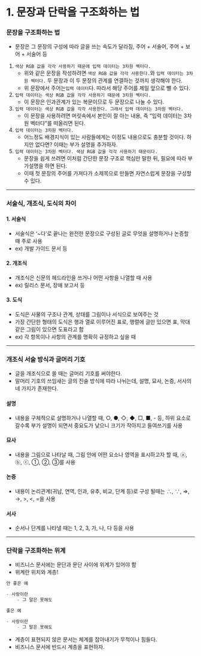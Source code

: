 # 1. 문장과 단락을 구조화하는 법

### 문장을 구조화하는 법

- 문장은 그 문장의 구성에 따라 글을 쓰는 속도가 달라짐, 주어 + 서술어, 주어 + 보어 + 서술어 등

1. `색상 RGB 값을 각각 사용하기 때문에 입력 데이터는 3차원 벡터다.`
   - 위와 같은 문장을 작성하려면 `색상 RGB 값을 각각 사용한다.`와 `입력 데이터는 3차원 벡터다.` 두 문장과 이 두 문장의 관계를 연결하는 것까지 생각해야 한다.
   - 위 문장에서 주어는`입력 데이터`다. 따라서 해당 주어를 제일 앞으로 뺄 수 있다.
2. `입력 데이터는 색상 RGB 값을 각각 사용하기 때문에 3차원 벡터다.`
   - 이 문장은 인과관계가 있는 복문이므로 두 문장으로 나눌 수 있다.
3. `입력 데이터는 색상 RGB 값을 각각 사용한다. 그래서 입력 데이터는 3차원 벡터다.`
   - 이 문장을 사용하려면 머릿속에서 본인이 잘 아는 내용, 즉 “입력 데이터는 3차원 벡터다”를 떠올리면 된다.
4. `입력 데이터는 3차원 벡터다.`
   - 어느정도 배경지식이 있는 사람들에게는 이정도 내용으로도 충분할 것이다. 하지만 없다면? 이때는 부가 설명을 추가하자.
5. `입력 데이터는 3차원 벡터다. 색상 RGB 값을 각각 사용하기 때문이다.`
   - 문장을 쉽게 쓰려면 이처럼 간단한 문장 구조로 핵심만 말한 뒤, 필요에 따라 부가설명을 하면 된다.
   - 이때 첫 문장의 주어를 가져다가 소제목으로 만들면 자연스럽게 문장을 구성할 수 있다.

---

### 서술식, 개조식, 도식의 차이

#### 1. 서술식
- 서술식은 ‘~다’로 끝나는 완전한 문장으로 구성된 글로 무엇을 설명하거나 논증할 때 주로 사용
- ex) 개발 가이드 문서 등

#### 2. 개조식
- 개조식은 신문의 헤드라인을 쓰거나 어떤 사항을 나열할 때 사용
- ex) 릴리스 문서, 장애 보고서 등

#### 3. 도식
- 도식은 사물의 구조나 관계, 상태를 그림이나 서식으로 보여주는 것
- 가장 간단한 형태의 도식은 행과 열로 이루어진 표로, 행렬에 글만 있으면 표, 막대같은 그림이 있으면 도표라고 함
- ex) 각 항목이나 사항의 관계를 명확히 규정하고 싶을 때

---

### 개조식 서술 방식과 글머리 기호
- 글을 개조식으로 쓸 때는 글머리 기호를 써야한다.
- 말머리 기호의 쓰임새는 글의 진술 방식에 따라 나뉘는데, 설명, 묘사, 논증, 서사의 네 가지가 존재한다.

#### 설명
- 내용을 구체적으로 설명하거나 나열할 때, ○, ●, ◇, ◆, □, ■, - 등, 하위 요소로 갈수록 부가 설명이 되면서 중요도가 낮으니 크기가 작아지고 들여쓰기를 사용

#### 묘사
- 내용을 그림으로 나타날 때, 그림 안에 어떤 요소나 영역을 표시하고자 할 때, ⓐ, ⓑ, ⓒ, ①, ②, ③를 사용 

#### 논증
- 내용이 논리관계(귀납, 연역, 인과, 유추, 비교, 단계 등)로 구성 될때는 ∴, ∵, ⇒, →, >, <, =을 사용

#### 서사
- 순서나 단계를 나타낼 때는 1, 2, 3, 가, 나, 다 등을 사용

---

### 단락을 구조화하는 위계
- 비즈니스 문서에는 문단과 문단 사이에 위계가 있어야 함
- 위계란 위치와 계층!

```jsx
안 좋은 예

- 사랑이란
	- 그 말은 못해도
```
```jsx
좋은 예

- 사랑이란
	- 그 말은 못해도
```
- 계층이 표현되지 않은 문서는 체계를 잡아내기가 무척이나 힘들다. 
- 비즈니스 문서에 반드시 계층을 표현하자.
